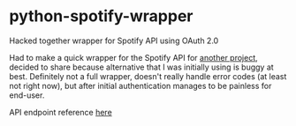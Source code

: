 # python-spotify-wrapper
Hacked together wrapper for Spotify API using OAuth 2.0

Had to make a quick wrapper for the Spotify API for [another project](https://github.com/platelminto/spotify-easy-save-song), decided to share because alternative that I was initially using is buggy at best. Definitely not a full wrapper, doesn't really handle error codes (at least not right now), but after initial authentication manages to be painless for end-user. 

API endpoint reference [here](https://developer.spotify.com/web-api/endpoint-reference/)
